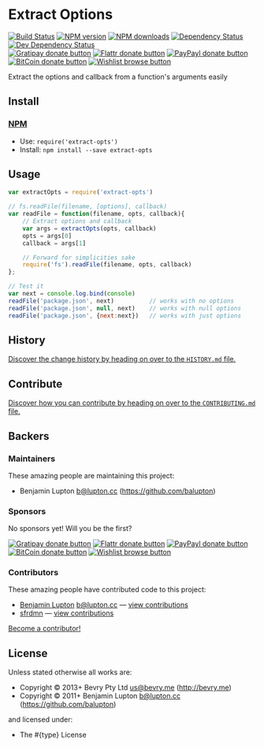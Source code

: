 
<!-- TITLE/ -->

# Extract Options

<!-- /TITLE -->


<!-- BADGES/ -->

[![Build Status](https://img.shields.io/travis/bevry/extract-opts/master.svg)](http://travis-ci.org/bevry/extract-opts "Check this project's build status on TravisCI")
[![NPM version](https://img.shields.io/npm/v/extract-opts.svg)](https://npmjs.org/package/extract-opts "View this project on NPM")
[![NPM downloads](https://img.shields.io/npm/dm/extract-opts.svg)](https://npmjs.org/package/extract-opts "View this project on NPM")
[![Dependency Status](https://img.shields.io/david/bevry/extract-opts.svg)](https://david-dm.org/bevry/extract-opts)
[![Dev Dependency Status](https://img.shields.io/david/dev/bevry/extract-opts.svg)](https://david-dm.org/bevry/extract-opts#info=devDependencies)<br/>
[![Gratipay donate button](https://img.shields.io/gratipay/bevry.svg)](https://www.gratipay.com/bevry/ "Donate weekly to this project using Gratipay")
[![Flattr donate button](https://img.shields.io/badge/flattr-donate-yellow.svg)](http://flattr.com/thing/344188/balupton-on-Flattr "Donate monthly to this project using Flattr")
[![PayPayl donate button](https://img.shields.io/badge/paypal-donate-yellow.svg)](https://www.paypal.com/cgi-bin/webscr?cmd=_s-xclick&hosted_button_id=QB8GQPZAH84N6 "Donate once-off to this project using Paypal")
[![BitCoin donate button](https://img.shields.io/badge/bitcoin-donate-yellow.svg)](https://coinbase.com/checkouts/9ef59f5479eec1d97d63382c9ebcb93a "Donate once-off to this project using BitCoin")
[![Wishlist browse button](https://img.shields.io/badge/wishlist-donate-yellow.svg)](http://amzn.com/w/2F8TXKSNAFG4V "Buy an item on our wishlist for us")

<!-- /BADGES -->


<!-- DESCRIPTION/ -->

Extract the options and callback from a function's arguments easily

<!-- /DESCRIPTION -->


<!-- INSTALL/ -->

## Install

### [NPM](http://npmjs.org/)
- Use: `require('extract-opts')`
- Install: `npm install --save extract-opts`

<!-- /INSTALL -->


## Usage

``` javascript
var extractOpts = require('extract-opts')

// fs.readFile(filename, [options], callback)
var readFile = function(filename, opts, callback){
	// Extract options and callback
	var args = extractOpts(opts, callback)
	opts = args[0]
	callback = args[1]

	// Forward for simplicities sake
	require('fs').readFile(filename, opts, callback)
};

// Test it
var next = console.log.bind(console)
readFile('package.json', next)          // works with no options
readFile('package.json', null, next)    // works with null options
readFile('package.json', {next:next})   // works with just options
```


<!-- HISTORY/ -->

## History
[Discover the change history by heading on over to the `HISTORY.md` file.](https://github.com/bevry/extract-opts/blob/master/HISTORY.md#files)

<!-- /HISTORY -->


<!-- CONTRIBUTE/ -->

## Contribute

[Discover how you can contribute by heading on over to the `CONTRIBUTING.md` file.](https://github.com/bevry/extract-opts/blob/master/CONTRIBUTING.md#files)

<!-- /CONTRIBUTE -->


<!-- BACKERS/ -->

## Backers

### Maintainers

These amazing people are maintaining this project:

- Benjamin Lupton <b@lupton.cc> (https://github.com/balupton)

### Sponsors

No sponsors yet! Will you be the first?

[![Gratipay donate button](https://img.shields.io/gratipay/bevry.svg)](https://www.gratipay.com/bevry/ "Donate weekly to this project using Gratipay")
[![Flattr donate button](https://img.shields.io/badge/flattr-donate-yellow.svg)](http://flattr.com/thing/344188/balupton-on-Flattr "Donate monthly to this project using Flattr")
[![PayPayl donate button](https://img.shields.io/badge/paypal-donate-yellow.svg)](https://www.paypal.com/cgi-bin/webscr?cmd=_s-xclick&hosted_button_id=QB8GQPZAH84N6 "Donate once-off to this project using Paypal")
[![BitCoin donate button](https://img.shields.io/badge/bitcoin-donate-yellow.svg)](https://coinbase.com/checkouts/9ef59f5479eec1d97d63382c9ebcb93a "Donate once-off to this project using BitCoin")
[![Wishlist browse button](https://img.shields.io/badge/wishlist-donate-yellow.svg)](http://amzn.com/w/2F8TXKSNAFG4V "Buy an item on our wishlist for us")

### Contributors

These amazing people have contributed code to this project:

- [Benjamin Lupton](https://github.com/balupton) <b@lupton.cc> — [view contributions](https://github.com/bevry/extract-opts/commits?author=balupton)
- [sfrdmn](https://github.com/sfrdmn) — [view contributions](https://github.com/bevry/extract-opts/commits?author=sfrdmn)

[Become a contributor!](https://github.com/bevry/extract-opts/blob/master/CONTRIBUTING.md#files)

<!-- /BACKERS -->


<!-- LICENSE/ -->

## License

Unless stated otherwise all works are:

- Copyright &copy; 2013+ Bevry Pty Ltd <us@bevry.me> (http://bevry.me)
- Copyright &copy; 2011+ Benjamin Lupton <b@lupton.cc> (https://github.com/balupton)

and licensed under:

- The #{type} License

<!-- /LICENSE -->


